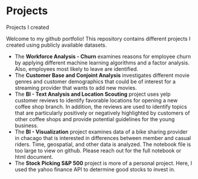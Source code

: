 # Projects
Projects I created


Welcome to my github portfolio! This repository contains different projects I created using publicly available datasets.
- The **Workforce Analysis - Churn** examines reasons for employee churn by applying different machine learning algorithms and a factor analysis. Also, employees most likely to leave are identified.
- The **Customer Base and Conjoint Analysis** investigates different movie genres and customer demographics that could be of interest for a streaming provider that wants to add new movies.
- The **BI - Text Analysis and Location Scouting** project uses yelp customer reviews to identify favorable locations for opening a new coffee shop branch. In addition, the reviews are used to identify topics that are particularly positively or negatively highlighted by customers of other coffee shops and provide potential guidelines for the young business.
- The **BI - Visualization** project examines data of a bike sharing provider in chacago that is interested in differences between member and casual riders. Time, geospatial, and other data is analyzed. The notebook file is too large to view on github. Please reach out for the full notebook or html document.
- The **Stock Picking S&P 500** project is more of a personal project. Here, I used the yahoo finance API to determine good stocks to invest in.

